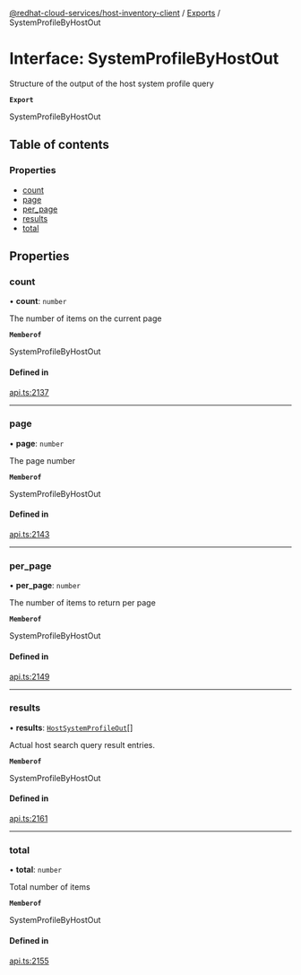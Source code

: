 [@redhat-cloud-services/host-inventory-client](../README.md) / [Exports](../modules.md) / SystemProfileByHostOut

# Interface: SystemProfileByHostOut

Structure of the output of the host system profile query

**`Export`**

SystemProfileByHostOut

## Table of contents

### Properties

- [count](SystemProfileByHostOut.md#count)
- [page](SystemProfileByHostOut.md#page)
- [per\_page](SystemProfileByHostOut.md#per_page)
- [results](SystemProfileByHostOut.md#results)
- [total](SystemProfileByHostOut.md#total)

## Properties

### count

• **count**: `number`

The number of items on the current page

**`Memberof`**

SystemProfileByHostOut

#### Defined in

[api.ts:2137](https://github.com/RedHatInsights/javascript-clients/blob/main/packages/host-inventory/api.ts#L2137)

___

### page

• **page**: `number`

The page number

**`Memberof`**

SystemProfileByHostOut

#### Defined in

[api.ts:2143](https://github.com/RedHatInsights/javascript-clients/blob/main/packages/host-inventory/api.ts#L2143)

___

### per\_page

• **per\_page**: `number`

The number of items to return per page

**`Memberof`**

SystemProfileByHostOut

#### Defined in

[api.ts:2149](https://github.com/RedHatInsights/javascript-clients/blob/main/packages/host-inventory/api.ts#L2149)

___

### results

• **results**: [`HostSystemProfileOut`](HostSystemProfileOut.md)[]

Actual host search query result entries.

**`Memberof`**

SystemProfileByHostOut

#### Defined in

[api.ts:2161](https://github.com/RedHatInsights/javascript-clients/blob/main/packages/host-inventory/api.ts#L2161)

___

### total

• **total**: `number`

Total number of items

**`Memberof`**

SystemProfileByHostOut

#### Defined in

[api.ts:2155](https://github.com/RedHatInsights/javascript-clients/blob/main/packages/host-inventory/api.ts#L2155)
